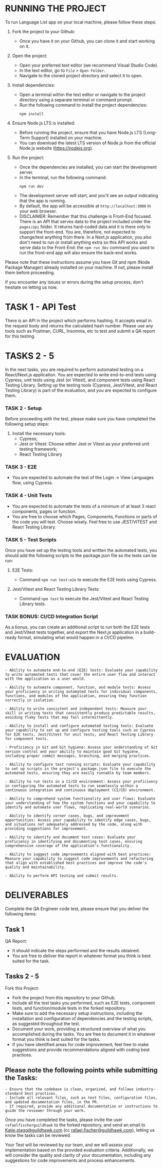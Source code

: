 # RUNNING THE PROJECT

To run Language List app on your local machine, please follow these steps:

1. Fork the project to your Github:

   - Once you have it on your Github, you can clone it and start working on it.

2. Open the project:

   - Open your preferred text editor (we recommend Visual Studio Code).
   - In the text editor, go to `File` > `Open Folder`.
   - Navigate to the cloned project directory and select it to open.

3. Install dependencies:

   - Open a terminal within the text editor or navigate to the project directory using a separate terminal or command prompt.
   - Run the following command to install the project dependencies:
     ```
     npm install
     ```

4. Ensure Node.js LTS is installed:

   - Before running the project, ensure that you have Node.js LTS (Long-Term Support) installed on your machine.
   - You can download the latest LTS version of Node.js from the official Node.js website (https://nodejs.org).

5. Run the project:
   - Once the dependencies are installed, you can start the development server.
   - In the terminal, run the following command:
     ```
     npm run dev
     ```
   - The development server will start, and you'll see an output indicating that the app is running.
   - By default, the app will be accessible at `http://localhost:3000` in your web browser.
   - DISCLAIMER: Remember that this challenge is Front-End focused. There is an API that serves data to the project included under the `pages/api` folder. It returns hard-coded data and it is there only to support the front-end. You are, therefore, not expected to change/test anything from there. In a Next.js application, you also don't need to run or install anything extra so this API works and serve data to the Front-End: the `npm run dev` command you used to run the front-end app will also ensure the back-end works.

Please note that these instructions assume you have Git and npm (Node Package Manager) already installed on your machine. If not, please install them before proceeding.

If you encounter any issues or errors during the setup process, don't hesitate on letting us now.

# TASK 1 - API Test

There is an API in the project which performs hashing. It accepts email in the request body and returns the calculated hash number. Please use any tools such as Postman, CURL, Insomnia, etc to test and submit a QA report for this testing.

# TASKS 2 - 5

In the next tasks, you are required to perform automated testing on a React/Next.js application. You are expected to write end-to-end tests using Cypress, unit tests using Jest (or Vitest), and component tests using React Testing Library. Setting up the testing tools (Cypress, Jest/Vitest, and React Testing Library) is part of the evaluation, and you are expected to configure them.

### TASK 2 - Setup

Before proceeding with the test, please make sure you have completed the following setup steps:

1. Install the necessary tools:
   - Cypress;
   - Jest or Vitest: Choose either Jest or Vitest as your preferred unit testing framework;
   - React Testing Library

### TASK 3 - E2E

- You are expected to automate the test of the Login -> View Languages flow, using Cypress.

### TASK 4 - Unit Tests

- You are expected to automate the tests of a minimum of at least 3 react components, pages or function.
- You are free to choose which Pages, Components, Functions or parts of the code you will test. Choose wisely. Feel free to use JEST/VITEST and React Testing Library.

### TASK 5 - Test Scripts

Once you have set up the testing tools and written the automated tests, you should add the following scripts to the package.json file so the tests can be run:

1. E2E Tests:

   - Command `npm run test:e2e` to execute the E2E tests using Cypress.

2. Jest/Vitest and React Testing Library Tests:
   - Command `npm test` to execute the Jest/Vitest and React Testing Library tests.

### TASK BONUS: CI/CD Integration Script

As a bonus, you can create an additional script to run both the E2E tests and Jest/Vitest tests together, and export the Next.js application in a build-ready format, simulating what would happen in a CI/CD pipeline.

# EVALUATION

    - Ability to automate end-to-end (E2E) tests: Evaluate your capability to write automated tests that cover the entire user flow and interact with the application as a user would.

    - Ability to automate component, function, and module tests: Assess your proficiency in writing automated tests for individual components, functions, and modules of the application, ensuring they function correctly in isolation.

    - Ability to write consistent and independent tests: Measure your skill in writing tests that consistently produce predictable results, avoiding flaky tests that may fail intermittently.

    - Ability to install and configure automated testing tools: Evaluate your capability to set up and configure testing tools such as Cypress for E2E tests, Jest/Vitest for unit tests, and React Testing Library for component tests.

    - Proficiency in Git and Git hygiene: Assess your understanding of Git version control and your ability to maintain good Git hygiene, including proper commit messages, branching, and merging practices.

    - Ability to configure test running scripts: Evaluate your capability to set up scripts in the project's package.json file to execute the automated tests, ensuring they are easily runnable by team members.

    - Ability to run tests in a CI/CD environment: Assess your proficiency in configuring the automated tests to run seamlessly within a continuous integration and continuous deployment (CI/CD) environment.

    - Ability to comprehend system functionality and user flows: Evaluate your understanding of how the system functions and your capability to identify and automate user flows, replicating real-world scenarios.

    - Ability to identify corner cases, bugs, and improvement opportunities: Assess your capability to identify edge cases, bugs, and situations not adequately addressed by the code, along with providing suggestions for improvement.

    - Ability to identify and document test cases: Evaluate your proficiency in identifying and documenting test cases, ensuring comprehensive coverage of the application's functionality.

    - Ability to suggest code improvements aligned with best practices: Measure your capability to suggest code improvements and refactoring that align with established best practices and improve the code's quality and maintainability.

    - Ability to perform API testing and submit results.

# DELIVERABLES

Complete the QA Engineer code test, please ensure that you deliver the following items:

## Task 1

QA Report:

- It should indicate the steps performed and the results obtained.
- You are free to deliver the report in whatever format you think is best suited for the task.

## Tasks 2 - 5

Fork this Project:

- Fork the project from this repository to your Github.
- Include all the test tasks you performed, such as E2E tests, component tests, and function/module tests in the forked repository.
- Make sure to add the necessary setup instructions, including the installation and configuration of dependencies and the testing scripts, as suggested throughout the test.
- Document your work, providing a structured overview of what you accomplished during the tasks. You are free to document it in whatever format you think is best suited for the tasks.
- If you have identified areas for code improvement, feel free to make suggestions and provide recommendations aligned with coding best practices.

## Please note the following points while submitting the Tasks:

    - Ensure that the codebase is clean, organized, and follows industry-standard best practices.
    - Include all relevant files, such as test files, configuration files, and updated documentation files, in the PR.
    - If required, provide any additional documentation or instructions to guide the reviewer through your work.

Once you have completed the tasks, please invite the user `rafaelfischerguildhawk` to the forked repository, and send an email to Katie.stagg@guildhawk.com (cc rafael.fischer@guildhawk.com), letting us know the tasks can be reviewed.

Your Test will be reviewed by our team, and we will assess your implementation based on the provided evaluation criteria. Additionally, we will consider the quality and clarity of your documentation, including any suggestions for code improvements and process enhancements.
